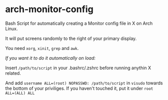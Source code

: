 # arch-monitor-config
Bash Script for automatically creating a Monitor config file in X on Arch Linux.

It will put screens randomly to the right of your primary display. 

You need `xorg`, `xinit`, `grep` and `awk`.


*If you want it to do it automatically on load:*

Insert `/path/to/script` in your .bashrc/.zshrc before running anythin X related.

And add `username ALL=(root) NOPASSWD: /path/to/script` in `visudo` towards the bottom of your priviliges. If you haven't touched it, put it under `root ALL=(ALL) ALL`
